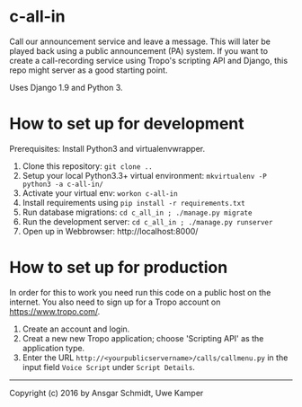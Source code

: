 # c-all-in

Call our announcement service and leave a message. This will later be played back using a 
public announcement (PA) system. If you want to create a call-recording service using Tropo's 
scripting API and Django, this repo might server as a good starting point. 

Uses Django 1.9 and Python 3.

# How to set up for development

Prerequisites: Install Python3 and virtualenvwrapper. 

1.  Clone this repository: `git clone ..`
2.  Setup your local Python3.3+ virtual environment: `mkvirtualenv -P python3 -a c-all-in/`
3.  Activate your virtual env: `workon c-all-in`
4.  Install requirements using `pip install -r requirements.txt`
5.  Run database migrations: `cd c_all_in ; ./manage.py migrate`
6.  Run the development server: `cd c_all_in ; ./manage.py runserver`
7.  Open up in Webbrowser: http://localhost:8000/

# How to set up for production

In order for this to work you need run this code on a public host on the internet. 
You also need to sign up for a Tropo account on https://www.tropo.com/.

1.  Create an account and login.
2.  Creat a new new Tropo application; choose 'Scripting API' as the application type.
3.  Enter the URL `http://<yourpublicservername>/calls/callmenu.py` in the input field `Voice Script` under `Script Details`.


------
Copyright (c) 2016 by Ansgar Schmidt, Uwe Kamper 
